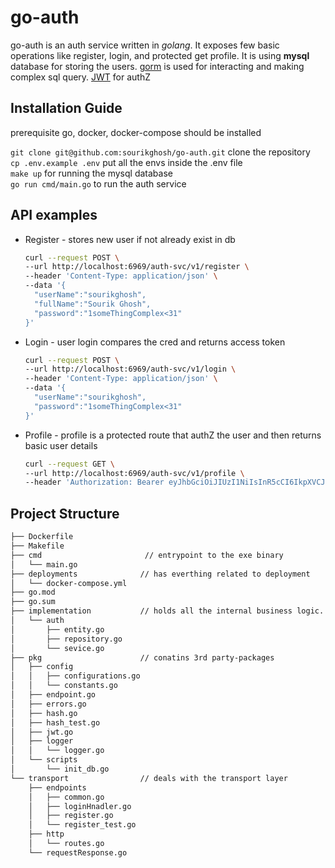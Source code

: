 # go-auth
go-auth is an auth service written in <em>golang</em>. It exposes few basic operations like register, login, and protected get profile. It is using <b>mysql</b> database
for storing the users. [gorm](https://gorm.io/) is used for interacting and making complex sql query. [JWT](https://jwt.io/) for authZ


## Installation Guide
prerequisite go, docker, docker-compose should be installed

`git clone git@github.com:sourikghosh/go-auth.git` clone the repository<br>
`cp .env.example .env` put all the envs inside the .env file <br>
`make up` for running the mysql database<br>
`go run cmd/main.go` to run the auth service

## API examples
- Register - stores new user if not already exist in db
  ```bash
  curl --request POST \
  --url http://localhost:6969/auth-svc/v1/register \
  --header 'Content-Type: application/json' \
  --data '{
	"userName":"sourikghosh",
	"fullName":"Sourik Ghosh",
	"password":"1someThingComplex<31"
  }'
  ```
- Login - user login compares the cred and returns access token
  ```bash
  curl --request POST \
  --url http://localhost:6969/auth-svc/v1/login \
  --header 'Content-Type: application/json' \
  --data '{
	"userName":"sourikghosh",	
	"password":"1someThingComplex<31"
  }'
  ```
- Profile - profile is a protected route that authZ the user and then returns basic user details
  ```bash
  curl --request GET \
  --url http://localhost:6969/auth-svc/v1/profile \
  --header 'Authorization: Bearer eyJhbGciOiJIUzI1NiIsInR5cCI6IkpXVCJ9.eyJleHAiOjE2NDgxMzUxNDEsInVzZXJfaWQiOjF9.LOlYbA3NEcDIPwR8IUrP0-VgwnJe8LAEsC4h742qudI'
  ```

## Project Structure
```bash
├── Dockerfile
├── Makefile
├── cmd                       // entrypoint to the exe binary
│   └── main.go
├── deployments              // has everthing related to deployment
│   └── docker-compose.yml
├── go.mod
├── go.sum
├── implementation           // holds all the internal business logic.
│   └── auth
│       ├── entity.go
│       ├── repository.go
│       └── sevice.go
├── pkg                      // conatins 3rd party-packages 
│   ├── config
│   │   ├── configurations.go
│   │   └── constants.go
│   ├── endpoint.go
│   ├── errors.go
│   ├── hash.go
│   ├── hash_test.go
│   ├── jwt.go
│   ├── logger
│   │   └── logger.go
│   └── scripts
│       └── init_db.go
└── transport                // deals with the transport layer
    ├── endpoints
    │   ├── common.go
    │   ├── loginHnadler.go
    │   ├── register.go
    │   └── register_test.go
    ├── http
    │   └── routes.go
    └── requestResponse.go
```
